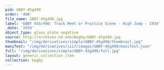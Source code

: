 ```yaml
---
pid: GBBY-45g498
order: '498'
file_name: GBBY-45g498.jpg
label: 'GBBY 45G/498: Track Meet or Practice Scene - High Jump - 1934'
_date: '1934'
object_type: glass plate negative
source: http://archives.nd.edu/Bagby/GBBY-45g498.jpg
thumbnail: "/img/derivatives/simple/GBBY-45g498/thumbnail.jpg"
manifest: "/img/derivatives/iiif/images/GBBY-45g498/manifest.json"
full: "/img/derivatives/simple/GBBY-45g498/full.jpg"
layout: generic_collection_item
collection: bagby
---
```

